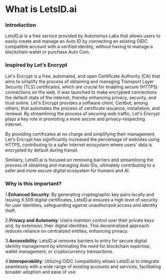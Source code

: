 # What is LetsID.ai

### Introduction

LetsID.ai is a free service provided by Autonomys Labs that allows users to easily create and manage an Auto ID by connecting an existing OIDC compatible account with a verified identity, without having to manage a blockchain wallet or purchase Auto Coin.

### Inspired by Let’s Encrypt

Let's Encrypt is a free, automated, and open Certificate Authority (CA) that aims to simplify the process of obtaining and managing Transport Layer Security (TLS) certificates, which are crucial for enabling secure (HTTPS) connections on the web. It was launched to make encrypted connections the default state of the internet, thereby enhancing privacy, security, and trust online. Let's Encrypt provides a software client, Certbot, among others, that automates the process of certificate issuance, installation, and renewal. By streamlining the process of securing web traffic, Let's Encrypt plays a key role in promoting a more secure and privacy-respecting internet.

By providing certificates at no charge and simplifying their management, Let's Encrypt has significantly increased the percentage of websites using HTTPS, contributing to a safer internet ecosystem where users' data is encrypted by default during transit.

Similarly, LetsID.ai is focused on removing barriers and streamlining the process of obtaining and managing Auto IDs, ultimately contributing to a safer and more secure digital ecosystem for humans and AI.

### Why is this important?

1.**Enhanced Security**: By generating cryptographic key pairs locally and issuing X.509 digital certificates, LetsID.ai ensures a high level of security for user identities, safeguarding against unauthorized access and identity theft.&#x20;

2.**Privacy and Autonomy**: Users maintain control over their private keys and, by extension, their digital identities. This decentralized approach reduces reliance on centralized entities, enhancing privacy.&#x20;

3.**Accessibility**: LetsID.ai removes barriers to entry for secure digital identity management by eliminating the need for blockchain expertise, wallet management, or cryptocurrency transactions.&#x20;

4.**Interoperability**: Utilizing OIDC compatibility allows LetsID.ai to integrate seamlessly with a wide range of existing accounts and services, facilitating broader adoption and ease of use.

